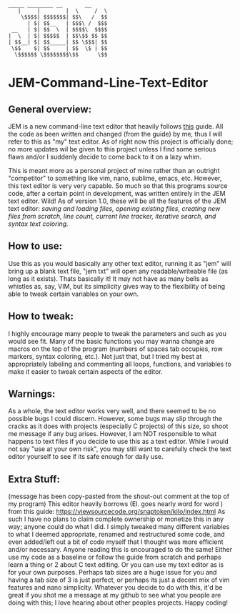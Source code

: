 ````
_____ ________ __       __
   |     |        |  \     /  \
    \$$$$| $$$$$$$| $$\   /  $$
      | $| $$__   | $$$\ /  $$$
 __   | $| $$  \  | $$$$\  $$$$
|  \  | $| $$$$$  | $$\$$ $$ $$
| $$__| $| $$_____| $$ \$$$| $$
 \$$    $| $$     | $$  \$ | $$
  \$$$$$$ \$$$$$$$$\$$      \$$
````
# JEM-Command-Line-Text-Editor
## General overview:
JEM is a new command-line text editor that heavily follows [this](https://viewsourcecode.org/snaptoken/kilo/index.html) guide. All the code as been written
and changed (from the guide) by me, thus I will refer to this as "my" text editor. As of right now this project is officially done; no more updates
wil be given to this project unless I find some serious flaws and/or I suddenly decide to come back to it on a lazy whim.
 
This is meant more as a personal project of mine rather than an outright "competitor" to something like vim, nano, sublime, emacs, etc. However,
this text editor is very very capable. So much so that this programs source code, after a certain point in development, was written entirely in the JEM text editor. Wild! 
As of version 1.0, these will be all the features of the JEM text editor: *saving and loading files, opening existing files, creating new files from scratch,
line count, current line tracker, iterative search, and syntax text coloring.*

## How to use:
Use this as you would basically any other text editor, running it as "jem" will bring up a blank text file, "jem txt" will open any readable/writeable file
(as long as it exists). Thats basically it! It may not have as many bells as whistles as, say, VIM, but its simplicity gives way to the flexibility
of being able to tweak certain variables on your own. 

## How to tweak:
I highly encourage many people to tweak the parameters and such as you would see fit. Many of the basic functions you may wanna change are 
macros on the top of the program (numbers of spaces tab occupies, row markers, syntax coloring, etc.). Not just that, but I tried my best at
appropriately labeling and commenting all loops, functions, and variables to make it easier to tweak certain aspects of the editor. 

## Warnings:
As a whole, the text editor works very well, and there seemed to be no possible bugs I could discern. However, some
bugs may slip through the cracks as it does with projects (especially C projects) of this size, so shoot me message if
any bug arises. However, I am NOT responsible to what happens to text files if you decide to use this as a text editor.
While I would not say "use at your own risk", you may still want to carefully check the text editor yourself to see if its
safe enough for daily use.

## Extra Stuff:
(message has been copy-pasted from the shout-out comment at the top of my program)
This editor heavily borrows (EI. goes nearly word for word ) from this guide: https://viewsourcecode.org/snaptoken/kilo/index.html
As such I have no plans to claim complete ownership or monetize this in any way; anyone could do what I did. I simply tweaked many different
variables to what I deemed appropriate, renamed and restructured some code, and even added/left out a bit of code myself that I thought was more efficient
and/or necessary. Anyone reading this is encouraged to do the same! Either use my code as a baseline or follow the guide from scratch and perhaps learn a thing or 2
about C text editing. Or you can use my text editor as is for your own purposes. Perhaps tab sizes are a huge issue for you and having a tab size of 3 is just perfect,
or perhaps its just a decent mix of vim features and nano simplicity. Whatever you decide to do with this, it'd be great if you shot me a message at my github
to see what you people are doing with this; I love hearing about other peoples projects. Happy coding!
